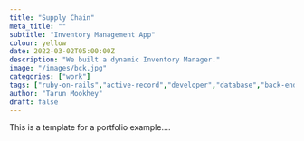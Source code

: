 ```yaml
---
title: "Supply Chain"
meta_title: ""
subtitle: "Inventory Management App"
colour: yellow
date: 2022-03-02T05:00:00Z
description: "We built a dynamic Inventory Manager."
image: "/images/bck.jpg"
categories: ["work"]
tags: ["ruby-on-rails","active-record","developer","database","back-end"]
author: "Tarun Mookhey"
draft: false
---
```

This is a template for a portfolio example....